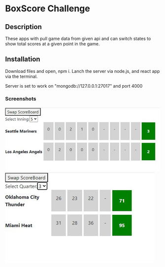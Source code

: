 # BoxScore Challenge

## Description

These apps with pull game data from given api and can switch states to show total scores at a given point in the game.

## Installation

Download files and open, npm i. Lanch the server via node.js, and react app via the terminal.

Server is set to work on "mongodb://127.0.0.1:27017" and port 4000

### Screenshots

![screenshot](/box-score-app/assets/images/mlbscore.JPG)
![screeshot](/box-score-app/assets/images/nbascore.JPG)